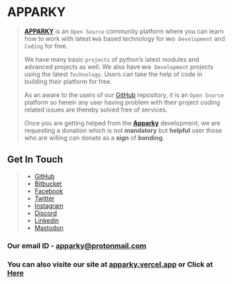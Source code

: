 # APPARKY

> [__APPARKY__](https://apparky.vercel.app/) is an `Open Source` community platform where you can learn how to work with latest `Web` based technology for `Web Development` and `Coding` for free.
> 
> We have many basic `projects` of python’s latest modules and advanced projects as well.
> We also have `Web Development` projects using the latest `Technology`. Users can take the help of code in building their platform for free. 
> 
> 
> As an aware to the users of our [GitHub](https://github.com/Apparky) repository, it is an `Open Source` platform so herein any user having problem with their project coding related issues are thereby solved free of services. 
> 
> 
> 
> Once you are getting helped from the [__Apparky__](https://apparky.vercel.app/) development, we are requesting a donation which is not __mandatory__ but __helpful__ user those who are willing can donate as a __sign__ of __bonding__.
> 
> 

## Get In Touch

> - [GitHub](https://github.com/Apparky)
> - [Bitbucket](https://bitbucket.org/apparky-web/)
> - [Facebook](https://www.facebook.com/Apparky.Web/)
> - [Twitter](https://twitter.com/Apparky_Tech)
> - [Instagram](https://www.instagram.com/apparky.web/)
> - [Discord](https://discord.gg/2YSbJNZT)
> - [Linkedin](https://www.linkedin.com/in/apparky-web-6762a3263/)
> - [Mastodon](https://mastodon.social/@apparky)
> 
> 
> 
> 
> 



### Our email ID - apparky@protonmail.com
### You can also visite our site at [__apparky.vercel.app__](https://apparky.vercel.app/) or Click at [Here](https://apparky.vercel.app/)